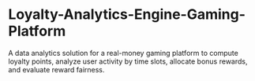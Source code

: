 # Loyalty-Analytics-Engine-Gaming-Platform
A data analytics solution for a real-money gaming platform to compute loyalty points, analyze user activity by time slots, allocate bonus rewards, and evaluate reward fairness.
